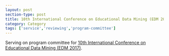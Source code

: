 ```yaml
---
layout: post
section-type: post
title: 10th International Conference on Educational Data Mining (EDM 2017)
category: Category
tags: ['service','reviewing','program-committee']
---
```

Serving on program committee for [10th International Conference on Educational Data Mining (EDM 2017)](https://educationaldatamining.org/EDM2017/).

